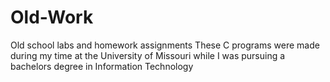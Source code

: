 # Old-Work
Old school labs and homework assignments
These C programs were made during my time at the University of Missouri while I was pursuing a bachelors degree in Information Technology
